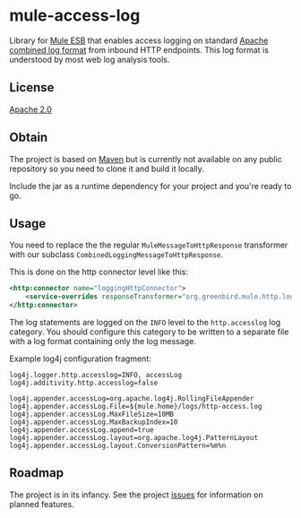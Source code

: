 mule-access-log
===============
Library for [Mule ESB] that enables access logging on standard [Apache combined log format] from inbound HTTP endpoints.
This log format is understood by most web log analysis tools.

License
-------
[Apache 2.0]


Obtain
------
The project is based on [Maven] but is currently not available on any public repository so you need to clone it and build it locally. 

Include the jar as a runtime dependency for your project and you're ready to go.

Usage
-----
You need to replace the the regular `MuleMessageToHttpResponse` transformer with our subclass `CombinedLoggingMessageToHttpResponse`.

This is done on the http connector level like this:
```xml
<http:connector name="loggingHttpConnector">
    <service-overrides responseTransformer="org.greenbird.mule.http.log.CombinedLoggingMessageToHttpResponse"/>
</http:connector>
```

The log statements are logged on the `INFO` level to the `http.accesslog` log category. 
You should configure this category to be written to a separate file with a log format containing only the log message.

Example log4j configuration fragment:

```
log4j.logger.http.accesslog=INFO, accessLog
log4j.additivity.http.accesslog=false

log4j.appender.accessLog=org.apache.log4j.RollingFileAppender
log4j.appender.accessLog.File=${mule.home}/logs/http-access.log
log4j.appender.accessLog.MaxFileSize=10MB
log4j.appender.accessLog.MaxBackupIndex=10
log4j.appender.accessLog.append=true
log4j.appender.accessLog.layout=org.apache.log4j.PatternLayout
log4j.appender.accessLog.layout.ConversionPattern=%m%n
```

Roadmap
-------
The project is in its infancy. See the project [issues] for information on planned features.

[Apache 2.0]: http://www.apache.org/licenses/LICENSE-2.0.html
[Apache combined log format]: http://httpd.apache.org/docs/1.3/logs.html#combined
[issues]: https://github.com/greenbird/mule-access-log/issues
[Maven]: http://maven.apache.org/
[Mule ESB]: http://www.mulesoft.org/


